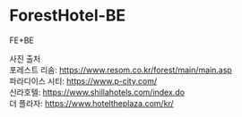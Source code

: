 # ForestHotel-BE
FE+BE

사진 출처<br>
포레스트 리솜: https://www.resom.co.kr/forest/main/main.asp <br>
파라디이스 시티: https://www.p-city.com/ <br>
신라호텔: https://www.shillahotels.com/index.do <br>
더 플라자: https://www.hoteltheplaza.com/kr/ <br>
